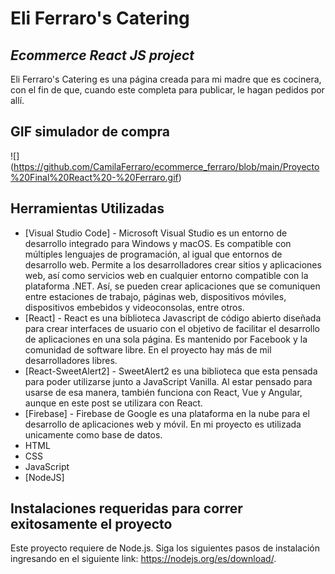 # Eli Ferraro's Catering
## _Ecommerce React JS project_

Eli Ferraro's Catering es una página creada para mi madre que es cocinera, con el fin de que, cuando este completa para publicar, le hagan pedidos por allí. 

## GIF simulador de compra
![] (https://github.com/CamilaFerraro/ecommerce_ferraro/blob/main/Proyecto%20Final%20React%20-%20Ferraro.gif)

## Herramientas Utilizadas
- [Visual Studio Code] - Microsoft Visual Studio es un entorno de desarrollo integrado para Windows y macOS. Es compatible con múltiples lenguajes de programación, al igual que entornos de desarrollo web. Permite a los desarrolladores crear sitios y aplicaciones web, así como servicios web en cualquier entorno compatible con la plataforma .NET. Así, se pueden crear aplicaciones que se comuniquen entre estaciones de trabajo, páginas web, dispositivos móviles, dispositivos embebidos y videoconsolas, entre otros.
- [React] - React es una biblioteca Javascript de código abierto diseñada para crear interfaces de usuario con el objetivo de facilitar el desarrollo de aplicaciones en una sola página. Es mantenido por Facebook y la comunidad de software libre. En el proyecto hay más de mil desarrolladores libres.
- [React-SweetAlert2] - SweetAlert2 es una biblioteca que esta pensada para poder utilizarse junto a JavaScript Vanilla. Al estar pensado para usarse de esa manera, también funciona con React, Vue y Angular, aunque en este post se utilizara con React.
- [Firebase] -  Firebase de Google es una plataforma en la nube para el desarrollo de aplicaciones web y móvil. En mi proyecto es utilizada unicamente como base de datos. 
- HTML
- CSS
- JavaScript
- [NodeJS]

## Instalaciones requeridas para correr exitosamente el proyecto
Este proyecto requiere de Node.js. Siga los siguientes pasos de instalación ingresando en el siguiente link: https://nodejs.org/es/download/.
